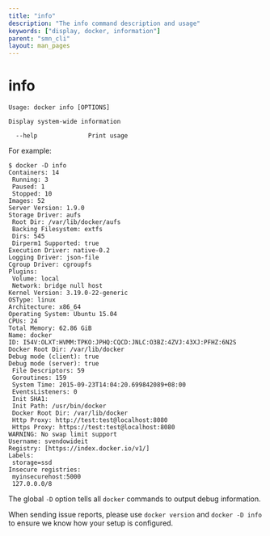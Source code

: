 ```yaml
---
title: "info"
description: "The info command description and usage"
keywords: ["display, docker, information"]
parent: "smn_cli"
layout: man_pages
---
```


# info


    Usage: docker info [OPTIONS]

    Display system-wide information

      --help              Print usage

For example:

    $ docker -D info
    Containers: 14
     Running: 3
     Paused: 1
     Stopped: 10
    Images: 52
    Server Version: 1.9.0
    Storage Driver: aufs
     Root Dir: /var/lib/docker/aufs
     Backing Filesystem: extfs
     Dirs: 545
     Dirperm1 Supported: true
    Execution Driver: native-0.2
    Logging Driver: json-file
    Cgroup Driver: cgroupfs
    Plugins:
     Volume: local
     Network: bridge null host
    Kernel Version: 3.19.0-22-generic
    OSType: linux
    Architecture: x86_64
    Operating System: Ubuntu 15.04
    CPUs: 24
    Total Memory: 62.86 GiB
    Name: docker
    ID: I54V:OLXT:HVMM:TPKO:JPHQ:CQCD:JNLC:O3BZ:4ZVJ:43XJ:PFHZ:6N2S
    Docker Root Dir: /var/lib/docker
    Debug mode (client): true
    Debug mode (server): true
     File Descriptors: 59
     Goroutines: 159
     System Time: 2015-09-23T14:04:20.699842089+08:00
     EventsListeners: 0
     Init SHA1:
     Init Path: /usr/bin/docker
     Docker Root Dir: /var/lib/docker
     Http Proxy: http://test:test@localhost:8080
     Https Proxy: https://test:test@localhost:8080
    WARNING: No swap limit support
    Username: svendowideit
    Registry: [https://index.docker.io/v1/]
    Labels:
     storage=ssd
    Insecure registries:
     myinsecurehost:5000
     127.0.0.0/8

The global `-D` option tells all `docker` commands to output debug information.

When sending issue reports, please use `docker version` and `docker -D info` to
ensure we know how your setup is configured.
